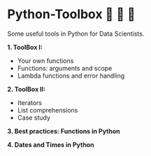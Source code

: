 # Python-Toolbox  :snake:	:wrench: :hammer:

Some useful tools in Python for Data Scientists.

**1. ToolBox I:**

* Your own functions
* Functions: arguments and scope
* Lambda functions and error handling

**2. ToolBox II:**

* Iterators 
* List comprehensions
* Case study

**3. Best practices: Functions in Python**

**4. Dates and Times in Python**





